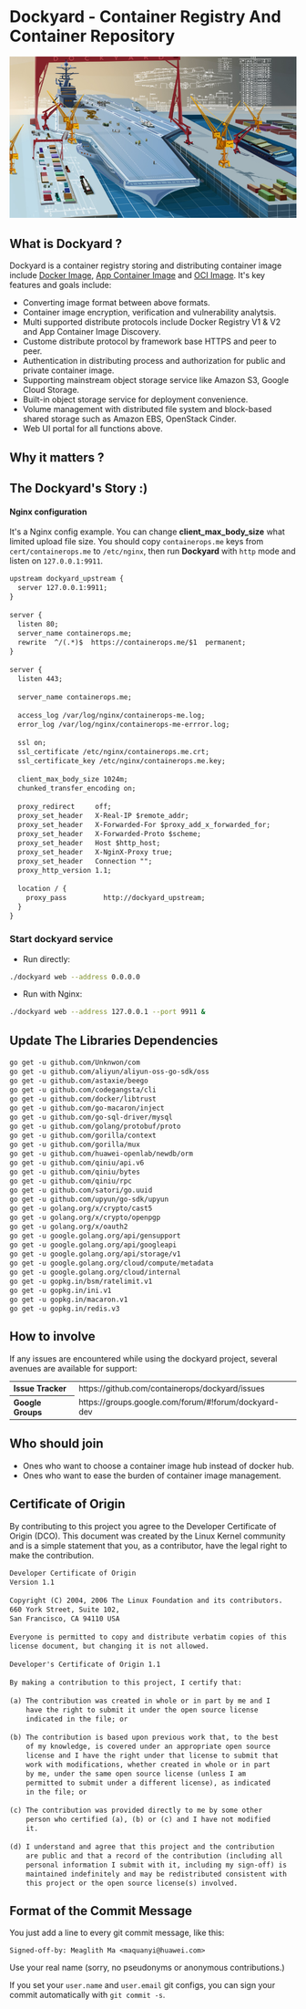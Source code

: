# Dockyard - Container Registry And Container Repository 
![Dockyard](external/images/dockyard.jpg "Dockyard - Container Registry And Container Volume Mangaement")

## What is Dockyard ?
Dockyard is a container registry storing and distributing container image include [Docker Image](https://github.com/docker/distribution/tree/master/docs/spec), [App Container Image](https://github.com/appc/spec/blob/master/spec/aci.md) and [OCI Image](https://github.com/opencontainer/image-spec). It's key features and goals include:
- Converting image format between above formats.
- Container image encryption, verification and vulnerability analytsis.
- Multi supported distribute protocols include Docker Registry V1 & V2 and App Container Image Discovery.
- Custome distribute protocol by framework base HTTPS and peer to peer. 
- Authentication in distributing process and authorization for public and private container image.
- Supporting mainstream object storage service like Amazon S3, Google Cloud Storage. 
- Built-in object storage service for deployment convenience.
- Volume management with distributed file system and block-based shared storage such as Amazon EBS, OpenStack Cinder.
- Web UI portal for all functions above.

## Why it matters ?

## The Dockyard's Story :)

#### Nginx configuration
It's a Nginx config example. You can change **client_max_body_size** what limited upload file size. You should copy `containerops.me` keys from `cert/containerops.me` to `/etc/nginx`, then run **Dockyard** with `http` mode and listen on `127.0.0.1:9911`.

```nginx
upstream dockyard_upstream {
  server 127.0.0.1:9911;
}

server {
  listen 80;
  server_name containerops.me;
  rewrite  ^/(.*)$  https://containerops.me/$1  permanent;
}

server {
  listen 443;

  server_name containerops.me;

  access_log /var/log/nginx/containerops-me.log;
  error_log /var/log/nginx/containerops-me-errror.log;

  ssl on;
  ssl_certificate /etc/nginx/containerops.me.crt;
  ssl_certificate_key /etc/nginx/containerops.me.key;

  client_max_body_size 1024m;
  chunked_transfer_encoding on;

  proxy_redirect     off;
  proxy_set_header   X-Real-IP $remote_addr;
  proxy_set_header   X-Forwarded-For $proxy_add_x_forwarded_for;
  proxy_set_header   X-Forwarded-Proto $scheme;
  proxy_set_header   Host $http_host;
  proxy_set_header   X-NginX-Proxy true;
  proxy_set_header   Connection "";
  proxy_http_version 1.1;

  location / {
    proxy_pass         http://dockyard_upstream;
  }
}
```

### Start dockyard service
- Run directly:

```bash
./dockyard web --address 0.0.0.0
```

- Run with Nginx:

```bash
./dockyard web --address 127.0.0.1 --port 9911 &
```

## Update The Libraries Dependencies

```
go get -u github.com/Unknwon/com
go get -u github.com/aliyun/aliyun-oss-go-sdk/oss
go get -u github.com/astaxie/beego
go get -u github.com/codegangsta/cli
go get -u github.com/docker/libtrust
go get -u github.com/go-macaron/inject
go get -u github.com/go-sql-driver/mysql
go get -u github.com/golang/protobuf/proto
go get -u github.com/gorilla/context
go get -u github.com/gorilla/mux
go get -u github.com/huawei-openlab/newdb/orm
go get -u github.com/qiniu/api.v6
go get -u github.com/qiniu/bytes
go get -u github.com/qiniu/rpc
go get -u github.com/satori/go.uuid
go get -u github.com/upyun/go-sdk/upyun
go get -u golang.org/x/crypto/cast5
go get -u golang.org/x/crypto/openpgp
go get -u golang.org/x/oauth2
go get -u google.golang.org/api/gensupport
go get -u google.golang.org/api/googleapi
go get -u google.golang.org/api/storage/v1
go get -u google.golang.org/cloud/compute/metadata
go get -u google.golang.org/cloud/internal
go get -u gopkg.in/bsm/ratelimit.v1
go get -u gopkg.in/ini.v1
go get -u gopkg.in/macaron.v1
go get -u gopkg.in/redis.v3
```

## How to involve
If any issues are encountered while using the dockyard project, several avenues are available for support:
<table>
<tr>
	<th align="left">
	Issue Tracker
	</th>
	<td>
	https://github.com/containerops/dockyard/issues
	</td>
</tr>
<tr>
	<th align="left">
	Google Groups
	</th>
	<td>
	https://groups.google.com/forum/#!forum/dockyard-dev
	</td>
</tr>
</table>


## Who should join
- Ones who want to choose a container image hub instead of docker hub.
- Ones who want to ease the burden of container image management.

## Certificate of Origin
By contributing to this project you agree to the Developer Certificate of
Origin (DCO). This document was created by the Linux Kernel community and is a
simple statement that you, as a contributor, have the legal right to make the
contribution. 

```
Developer Certificate of Origin
Version 1.1

Copyright (C) 2004, 2006 The Linux Foundation and its contributors.
660 York Street, Suite 102,
San Francisco, CA 94110 USA

Everyone is permitted to copy and distribute verbatim copies of this
license document, but changing it is not allowed.

Developer's Certificate of Origin 1.1

By making a contribution to this project, I certify that:

(a) The contribution was created in whole or in part by me and I
    have the right to submit it under the open source license
    indicated in the file; or

(b) The contribution is based upon previous work that, to the best
    of my knowledge, is covered under an appropriate open source
    license and I have the right under that license to submit that
    work with modifications, whether created in whole or in part
    by me, under the same open source license (unless I am
    permitted to submit under a different license), as indicated
    in the file; or

(c) The contribution was provided directly to me by some other
    person who certified (a), (b) or (c) and I have not modified
    it.

(d) I understand and agree that this project and the contribution
    are public and that a record of the contribution (including all
    personal information I submit with it, including my sign-off) is
    maintained indefinitely and may be redistributed consistent with
    this project or the open source license(s) involved.
```

## Format of the Commit Message

You just add a line to every git commit message, like this:

    Signed-off-by: Meaglith Ma <maquanyi@huawei.com>

Use your real name (sorry, no pseudonyms or anonymous contributions.)

If you set your `user.name` and `user.email` git configs, you can sign your
commit automatically with `git commit -s`.
